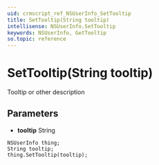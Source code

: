 ```yaml
---
uid: crmscript_ref_NSUserInfo_SetTooltip
title: SetTooltip(String tooltip)
intellisense: NSUserInfo.SetTooltip
keywords: NSUserInfo, GetTooltip
so.topic: reference
---
```


# SetTooltip(String tooltip)

Tooltip or other description

## Parameters

* **tooltip** String

```crmscript
NSUserInfo thing;
String tooltip;
thing.SetTooltip(tooltip);
```


